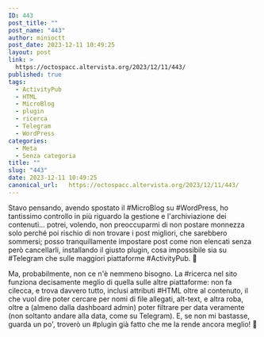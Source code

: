 ```yaml
---
ID: 443
post_title: ""
post_name: "443"
author: minioctt
post_date: 2023-12-11 10:49:25
layout: post
link: >
  https://octospacc.altervista.org/2023/12/11/443/
published: true
tags:
  - ActivityPub
  - HTML
  - MicroBlog
  - plugin
  - ricerca
  - Telegram
  - WordPress
categories:
  - Meta
  - Senza categoria
title: ""
slug: "443"
date: 2023-12-11 10:49:25
canonical_url:   https://octospacc.altervista.org/2023/12/11/443/
---
```

<!-- wp:paragraph -->
<p markdown="1">Stavo pensando, avendo spostato il #MicroBlog su #WordPress, ho tantissimo controllo in più riguardo la gestione e l'archiviazione dei contenuti... potrei, volendo, non preoccuparmi di non postare monnezza solo perché poi rischio di non trovare i post migliori, che sarebbero sommersi; posso tranquillamente impostare post come non elencati senza però cancellarli, installando il giusto plugin, cosa impossibile sia su #Telegram che sulle maggiori piattaforme #ActivityPub. 📑️</p>
<!-- /wp:paragraph -->

<!-- wp:paragraph -->
<p markdown="1">Ma, probabilmente, non ce n'è nemmeno bisogno. La #ricerca nel sito funziona decisamente meglio di quella sulle altre piattaforme: non fa cilecca, e trova davvero tutto, inclusi attributi #HTML oltre al contenuto, il che vuol dire poter cercare per nomi di file allegati, alt-text, e altra roba, oltre a (almeno dalla dashboard admin) poter filtrare per data veramente (non soltanto andare alla data, come su Telegram). E, se non mi bastasse, guarda un po', troverò un #plugin già fatto che me la rende ancora meglio! 🙏️</p>
<!-- /wp:paragraph -->
